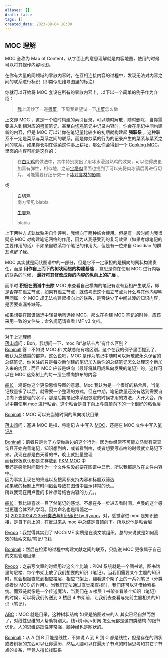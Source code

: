 ```yaml
---
aliases: []
draft: false
tags: []
created_date: 2023-09-04 18:30
---
```

## MOC 理解

MOC 全称为 Map of Content，从字面上的意思理解就是内容地图，使用的时候可以将其视作内容地图。

在你有大量的同领域的零散内容时，在互相连接内容的过程中，发现无法对内容之间的联系进行标识（即类似思维导图里的标注）

你就可以开始将 MOC 套设在所有的零散内容上，以下以一个简单的例子作为介绍：

> [我](https://publish.obsidian.md/chinesehelp/%E6%88%91)上周炒了一道[粤菜](https://publish.obsidian.md/chinesehelp/%E7%B2%A4%E8%8F%9C)，下周我希望试一下[川菜](https://publish.obsidian.md/chinesehelp/%E5%B7%9D%E8%8F%9C)怎么做

上文即 MOC ，这是一个临时构建的索引目录，可以随时解散，随时删除，当你需要进入到相对应的[粤菜](https://publish.obsidian.md/chinesehelp/%E7%B2%A4%E8%8F%9C)笔记，甚至[白切鸡](https://publish.obsidian.md/chinesehelp/%E7%99%BD%E5%88%87%E9%B8%A1)笔记中记录内容时，你会在笔记中间构建新的内容，但是 MOC 可以让你在笔记量比较少的初期就构建起 **强联系** ，这种联系不一定是菜系与菜系之间的联系，而是你炒菜的行为的记录产生的菜系与菜系之间的联系，如果你长期在做菜这件事上耕耘，那么你会得到一个 [Cooking MOC](https://publish.obsidian.md/chinesehelp/Cooking+MOC)，里面的内容可能是这样的：

> 在[白切鸡](https://publish.obsidian.md/chinesehelp/%E7%99%BD%E5%88%87%E9%B8%A1)的做法中，其中特别突出了用冰水浸泡熟鸡的效果，可以使得皮更加富有弹性，相似地，之前[宝塔肉](https://publish.obsidian.md/chinesehelp/%E5%AE%9D%E5%A1%94%E8%82%89)里面也提到了可以先将肉冰镇后再进行切片，可能需要仔细研究一下[冰对食材的影响](https://publish.obsidian.md/chinesehelp/%E5%86%B0%E5%AF%B9%E9%A3%9F%E6%9D%90%E7%9A%84%E5%BD%B1%E5%93%8D)

或

> [白切鸡](https://publish.obsidian.md/chinesehelp/%E7%99%BD%E5%88%87%E9%B8%A1)  
> 南方常见 blabla
> 
> [生姜鸡](https://publish.obsidian.md/chinesehelp/%E7%94%9F%E5%A7%9C%E9%B8%A1)
> 
> blabla

上下两种方式孰优孰劣自作评判，我倾向于两种结合使用。但是有一段时间内我很疑惑 MOC 对构建笔记网络的作用，因为从我感受到的复习效果（如果考虑笔记的主要作用的话）不如亲自联系每个笔记的作用大，但是有一位来自 Obsidian 的群友点醒了我。

MOC 其实就是网状图谱中的一部分，但是它不一定承担的是横向的网状构建责任，而是 **用作自上而下的树状网络的构建基础** ，意思是你在使用 MOC 进行内容的联系的时候， **最好将其修改成你的内容的纵向上的扩展** 。

而平时 **积极在图谱中去除**  MOC 来查看自己横向的笔记有没有互相产生联系，即是否存在孤立节点，如果有孤立节点，就该考虑这个孤立节点为什么与其他内容明明同属一个 MOC 却无法构建起横向上的联系，是否缺少了中间过渡的知识内容，是否要查漏补缺等。

如果想要在图谱筛选中轻易地筛选掉 MOC，那么在构建 MOC 笔记的时候，应该采用一致的文件头；命名规范请查看 IMF v3 文档。

* * *

对于上述理解  
[落山鸡](https://publish.obsidian.md/chinesehelp/07+%E4%BF%A1%E6%81%AF%E6%BA%90%E4%B8%8E%E8%B4%A1%E7%8C%AE%E8%80%85/%E8%90%BD%E5%B1%B1%E9%B8%A1)问：Bon，我想问一下，moc 和“总结卡片”有什么区别？  
[Boninall](https://publish.obsidian.md/chinesehelp/07+%E4%BF%A1%E6%81%AF%E6%BA%90%E4%B8%8E%E8%B4%A1%E7%8C%AE%E8%80%85/Boninall) 答：不如说 MOC 和 文献总结有啥区别。这个在我的例子里面提到了，我认为总结类的都算。这么说吧，MOC 是作为笔记中随时可以解散或永久保留的总结笔记，你关注的只是每次新创建的笔记加入后你的总结笔记怎么处理这个新加入来的内容；而且 MOC 应该是纵向（最好将其用成纵向发展的笔记）的，这样可以在 MOC 这条树上的每一层坐横向排布的内容

[船长](https://publish.obsidian.md/chinesehelp/07+%E4%BF%A1%E6%81%AF%E6%BA%90%E4%B8%8E%E8%B4%A1%E7%8C%AE%E8%80%85/%E8%88%B9%E9%95%BF)：鸡哥你这个更像思维导图的意思。Moc 我认为是一个很好的粘合层，当笔记数量多了以后，就需要一个整理的方式，但在中期，笔记数量还没有达到需要自顶向下去整理的水平，那是后期笔记体系很恢宏的时候才用的方法，大开大合。所以中期使用 moc 进行粘合。这个粘合是自下向上与自顶向下的一个很好的粘合层

[Boninall](https://publish.obsidian.md/chinesehelp/07+%E4%BF%A1%E6%81%AF%E6%BA%90%E4%B8%8E%E8%B4%A1%E7%8C%AE%E8%80%85/Boninall)：MOC 可以充当短时间的纵向树状目录

[落山鸡](https://publish.obsidian.md/chinesehelp/07+%E4%BF%A1%E6%81%AF%E6%BA%90%E4%B8%8E%E8%B4%A1%E7%8C%AE%E8%80%85/%E8%90%BD%E5%B1%B1%E9%B8%A1)问：塞进 MOC 是指，将笔记 A 中写入 [MOC](https://publish.obsidian.md/chinesehelp/01+2021%E6%96%B0%E6%95%99%E7%A8%8B/MOC)，还是在 MOC 文件中写入[笔记A](https://publish.obsidian.md/chinesehelp/%E7%AC%94%E8%AE%B0A)

[Boninall](https://publish.obsidian.md/chinesehelp/07+%E4%BF%A1%E6%81%AF%E6%BA%90%E4%B8%8E%E8%B4%A1%E7%8C%AE%E8%80%85/Boninall)：前者只是为了方便你后边的这个行为。因为你经常不可能立马就有空查询且开始完善笔记，知识想到啥，或者看到啥，或者想要写点啥的时候就立马记下来。我现在都是白天看的书，晚上就批量整理  
而我模板默认都是先存放到 [PKM MOC](https://publish.obsidian.md/chinesehelp/PKM+MOC) 中  
我还是感觉时间戳作为一个文件名没必要在图谱中显示，所以我都是放在文件内容中。。  
因为事实上现在的筛选以及搜索都支持内容和标题双筛选  
如果我的标题上有时间戳会导致在图谱中显示非常的长。。  
所以我现在用卢曼的卡片标号结合内容的方式。。

[船长](https://publish.obsidian.md/chinesehelp/07+%E4%BF%A1%E6%81%AF%E6%BA%90%E4%B8%8E%E8%B4%A1%E7%8C%AE%E8%80%85/%E8%88%B9%E9%95%BF)：我比较喜欢一目了然笔记的感觉。不想在多一步进去看时间。卢曼的这个感觉更适合体系的学习。因为命名也是精髓之一  
对 [202009242235分类法与知识组织 by Ryooo](https://publish.obsidian.md/chinesehelp/09+%E7%A2%8E%E8%AE%B0/202009242235%E5%88%86%E7%B1%BB%E6%B3%95%E4%B8%8E%E7%9F%A5%E8%AF%86%E7%BB%84%E7%BB%87+by+Ryooo)，对，感觉塞进 moc 是知识链接，是自下向上的，在反过来从 moc 中总结是自顶向下。所以说他是粘合层

[Ryooo](https://publish.obsidian.md/chinesehelp/07+%E4%BF%A1%E6%81%AF%E6%BA%90%E4%B8%8E%E8%B4%A1%E7%8C%AE%E8%80%85/Ryooo)：我觉得其实到了 MOC/IMF 实质是在谈文献组织，总的来说就是如何高效的检索文献/笔记/书籍

[Boninall](https://publish.obsidian.md/chinesehelp/07+%E4%BF%A1%E6%81%AF%E6%BA%90%E4%B8%8E%E8%B4%A1%E7%8C%AE%E8%80%85/Boninall)：然后在检索的过程中构建文献之间的联系，只能说 MOC 更像属于自己的文献管理目录

[Ryooo](https://publish.obsidian.md/chinesehelp/07+%E4%BF%A1%E6%81%AF%E6%BA%90%E4%B8%8E%E8%B4%A1%E7%8C%AE%E8%80%85/Ryooo)：之前写文章的时候用过这么个比喻：PKM 系统就是一个图书馆，图书馆里每层楼、每个书架上放了我们想要的知识（笔记）。当我们需要某个主题的知识时，就会根据直觉到相应楼层、相应书架上，翻看这个架子上的一系列笔记（分类或者说 MOC 的作用）。当我们无法通过直觉来查找时，我们还可以凭借检索系统。而双链就像是一个传送魔法，当我们在 a 楼层 1 书架查看某个知识（笔记）的时候，可以将我们传送到 3 楼层 4 书架前，让我们去查看与先前主题相关的知识（笔记）。

[ABC](https://publish.obsidian.md/chinesehelp/07+%E4%BF%A1%E6%81%AF%E6%BA%90%E4%B8%8E%E8%B4%A1%E7%8C%AE%E8%80%85/ABC)：MOC 就是目录，这种树状结构 如果是脑图过来的人 其实已经自然而然了，对线性思维的人帮助特别大。线<树<网<树网 怎么玩都是这四类结构 的细节优化。人的思维跳跃性非常强，脑神经也是网状的。

[Boninall](https://publish.obsidian.md/chinesehelp/07+%E4%BF%A1%E6%81%AF%E6%BA%90%E4%B8%8E%E8%B4%A1%E7%8C%AE%E8%80%85/Boninall)：从 A 到 B 只能是线性，不如说 A 到 B 到 C 都是线性，但是存在的网状或者树状的东西可以让你遍历，然后人脑可以在遍历子节点的时候思考和其它子节点的关系，毕竟人擅长找联系
